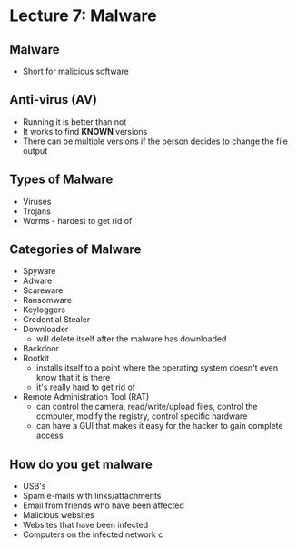 # Lecture 7: Malware 

## Malware 
* Short for malicious software 


## Anti-virus (AV) 
* Running it is better than not
* It works to find **KNOWN** versions 
* There can be multiple versions if the person decides to change the file output 


## Types of Malware 
* Viruses 
* Trojans 
* Worms - hardest to get rid of 

## Categories of Malware
* Spyware 
* Adware
* Scareware
* Ransomware 
* Keyloggers 
* Credential Stealer 
* Downloader
	* will delete itself after the malware has downloaded 
* Backdoor 
* Rootkit 
	* installs itself to a point where the operating system doesn't even know that it is there 
	* it's really hard to get rid of 
* Remote Administration Tool (RAT) 
	* can control the camera, read/write/upload files, control the computer, modify the registry, control specific hardware
	* can have a GUI that makes it easy for the hacker to gain complete access 

	
## How do you get malware 
* USB's 
* Spam e-mails with links/attachments 
* Email from friends who have been affected 
* Malicious websites 
* Websites that have been infected
* Computers on the infected network 	c
